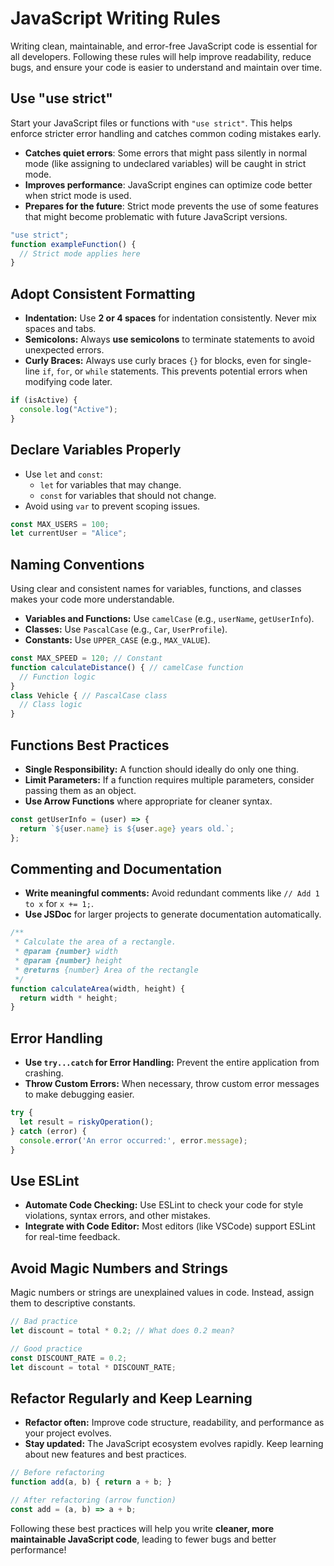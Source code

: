 # JavaScript Writing Rules

Writing clean, maintainable, and error-free JavaScript code is essential for all developers. Following these rules will help improve readability, reduce bugs, and ensure your code is easier to understand and maintain over time.

## Use "use strict"

Start your JavaScript files or functions with `"use strict"`. This helps enforce stricter error handling and catches common coding mistakes early.

- **Catches quiet errors**: Some errors that might pass silently in normal mode (like assigning to undeclared variables) will be caught in strict mode.
- **Improves performance**: JavaScript engines can optimize code better when strict mode is used.
- **Prepares for the future**: Strict mode prevents the use of some features that might become problematic with future JavaScript versions.

```javascript
"use strict";
function exampleFunction() {
  // Strict mode applies here
}
```

## Adopt Consistent Formatting

- **Indentation:** Use **2 or 4 spaces** for indentation consistently. Never mix spaces and tabs.
- **Semicolons:** Always **use semicolons** to terminate statements to avoid unexpected errors.
- **Curly Braces:** Always use curly braces `{}` for blocks, even for single-line `if`, `for`, or `while` statements. This prevents potential errors when modifying code later.

```javascript
if (isActive) {
  console.log("Active");
}
```

## Declare Variables Properly

- Use `let` and `const`: 
  - `let` for variables that may change.
  - `const` for variables that should not change.
- Avoid using `var` to prevent scoping issues.

```javascript
const MAX_USERS = 100;
let currentUser = "Alice";
```

## Naming Conventions

Using clear and consistent names for variables, functions, and classes makes your code more understandable.

- **Variables and Functions:** Use `camelCase` (e.g., `userName`, `getUserInfo`).
- **Classes:** Use `PascalCase` (e.g., `Car`, `UserProfile`).
- **Constants:** Use `UPPER_CASE` (e.g., `MAX_VALUE`).

```javascript
const MAX_SPEED = 120; // Constant
function calculateDistance() { // camelCase function
  // Function logic
}
class Vehicle { // PascalCase class
  // Class logic
}
```

## Functions Best Practices

- **Single Responsibility:** A function should ideally do only one thing.
- **Limit Parameters:** If a function requires multiple parameters, consider passing them as an object.
- **Use Arrow Functions** where appropriate for cleaner syntax.

```javascript
const getUserInfo = (user) => {
  return `${user.name} is ${user.age} years old.`;
};
```

## Commenting and Documentation

- **Write meaningful comments:** Avoid redundant comments like `// Add 1 to x` for `x += 1;`.
- **Use JSDoc** for larger projects to generate documentation automatically.

```javascript
/**
 * Calculate the area of a rectangle.
 * @param {number} width
 * @param {number} height
 * @returns {number} Area of the rectangle
 */
function calculateArea(width, height) {
  return width * height;
}
```

## Error Handling

- **Use `try...catch` for Error Handling:** Prevent the entire application from crashing.
- **Throw Custom Errors:** When necessary, throw custom error messages to make debugging easier.

```javascript
try {
  let result = riskyOperation();
} catch (error) {
  console.error('An error occurred:', error.message);
}
```

## Use ESLint

- **Automate Code Checking:** Use ESLint to check your code for style violations, syntax errors, and other mistakes.
- **Integrate with Code Editor:** Most editors (like VSCode) support ESLint for real-time feedback.

## Avoid Magic Numbers and Strings

Magic numbers or strings are unexplained values in code. Instead, assign them to descriptive constants.

```javascript
// Bad practice
let discount = total * 0.2; // What does 0.2 mean?

// Good practice
const DISCOUNT_RATE = 0.2;
let discount = total * DISCOUNT_RATE;
```

## Refactor Regularly and Keep Learning

- **Refactor often:** Improve code structure, readability, and performance as your project evolves.
- **Stay updated:** The JavaScript ecosystem evolves rapidly. Keep learning about new features and best practices.

```javascript
// Before refactoring
function add(a, b) { return a + b; }

// After refactoring (arrow function)
const add = (a, b) => a + b;
```

Following these best practices will help you write **cleaner, more maintainable JavaScript code**, leading to fewer bugs and better performance!
